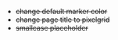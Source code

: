 - ~~change default marker color~~
- ~~change page title to pixelgrid~~
- ~~smallcase placeholder~~

